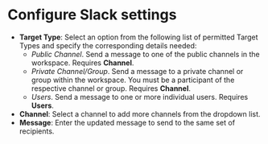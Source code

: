 # Configure Slack settings

* **Target Type**: Select an option from the following list of permitted Target Types and specify the corresponding details needed:
  * _Public Channel_. Send a message to one of the public channels in the workspace. Requires **Channel**.
  * _Private Channel/Group_. Send a message to a private channel or group within the workspace. You must be a participant of the respective channel or group. Requires **Channel**.
  * _Users_. Send a message to one or more individual users. Requires **Users**.
* **Channel**: Select a channel to add more channels from the dropdown list.
* **Message**: Enter the updated message to send to the same set of recipients.
